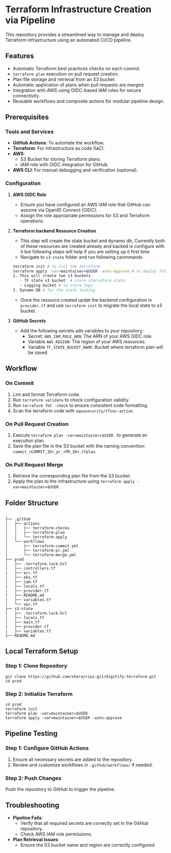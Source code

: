 # Terraform Infrastructure Creation via Pipeline

This repository provides a streamlined way to manage and deploy Terraform infrastructure using an automated CI/CD pipeline.

## Features
- Automatic Terraform best practices checks on each commit.
- `terraform plan` execution on pull request creation.
- Plan file storage and retrieval from an S3 bucket.
- Automatic application of plans when pull requests are merged.
- Integration with AWS using OIDC-based IAM roles for secure connectivity.
- Reusable workflows and composite actions for modular pipeline design.

## Prerequisites

### Tools and Services
- **GitHub Actions**: To automate the workflow.
- **Terraform**: For infrastructure as code (IaC).
- **AWS**:
  - S3 Bucket for storing Terraform plans.
  - IAM role with OIDC integration for GitHub.
- **AWS CLI**: For manual debugging and verification (optional).

### Configuration
1. **AWS OIDC Role**
   - Ensure you have configured an AWS IAM role that GitHub can assume via OpenID Connect (OIDC).
   - Assign the role appropriate permissions for S3 and Terraform operations.

2. **Terraform backend Resource Creation**
   - This step will create the state bucket and dynamo db, Currently both of these resources are created already and backed is configure with it but following steps will help if you are setting up it first time
   - Navigate to `s3-state` folder and run following caommands
   ```bash
   terraform init # to init the terraform
   terraform apply -var=maintainer=$USER -auto-approve # to deploy following
   1. This will create two s3 buckets
      - TF state s3 bucket  # store sterraform state
      - Logging bucket # to store logs
   2. Dynamo DB # for the state locking
   ```
   - Once the resource created updat the backend configuration in `provider.tf` and use `terraform init` to migrate the local state to s3 bucket.

3. **GitHub Secrets**
   - Add the following secrets  adn variables to your repository:
     - Secret:  `AWS_IAM_ROLE_ARN`: The ARN of your AWS OIDC role.
     - Variable `AWS_REGION`: The region of your AWS resources.
     - Variable `TF_STATE_BUCKET_NAME`: Bucket where terraform plan will be saved

## Workflow

### On Commit
1. Lint and format Terraform code.
2. Run `terraform validate` to check configuration validity.
3. Run `terraform fmt -check` to ensure consistent code formatting.
4. Scan the terraform code with `aquasecurity/tfsec-action`

### On Pull Request Creation
1. Execute `terraform plan -var=maintainer=$USER ` to generate an execution plan.
2. Save the plan file in the S3 bucket with the naming convention:
   `commit_<COMMIT_ID>_pr_<PR_ID>.tfplan`.

### On Pull Request Merge
1. Retrieve the corresponding plan file from the S3 bucket.
2. Apply the plan to the infrastructure using `terraform apply -var=maintainer=$USER `.

## Folder Structure
```
.
├── .github
│   ├── actions
│   │   ├── terraform-checks
│   │   ├── terraform-plan
|   |   └── terraform-apply
│   └── workflows
│       ├── terraform-commit.yml
│       ├── terraform-pr.yml
│       └── terraform-merge.yml
├── prod
│   ├── .terraform.lock.hcl
│   ├── controllers.tf
|   ├── ecr.tf
|   ├── eks.tf
|   ├── iam.tf
|   ├── locals.tf
|   ├── provider.tf
|   ├── README.md
|   ├── variables.tf
│   └── vpc.tf
├── s3-state
│   ├── .terraform.lock.hcl
|   ├── locals.tf
|   ├── main.tf
|   ├── provider.tf
|   ├── variables.tf
├── README.md
```

## Local Terraform Setup

### Step 1: Clone Repository
```
git clone https://github.com/sherazriaz-git/digitify-terraform.git
cd prod
```

### Step 2: Initialize Terraform
```
cd prod
terraform init
terraform plan -var=maintainer=$USER
terraform apply -var=maintainer=$USER -auto-approve  
```

## Pipeline Testing

### Step 1: Configure GitHub Actions
1. Ensure all necessary secrets are added to the repository.
2. Review and customize workflows in `.github/workflows/` if needed.

### Step 2: Push Changes
Push the repository to GitHub to trigger the pipeline.

## Troubleshooting
- **Pipeline Fails**:
  - Verify that all required secrets are correctly set in the GitHub repository.
  - Check AWS IAM role permissions.
- **Plan Retrieval Issues**:
  - Ensure the S3 bucket name and region are correctly configured.

